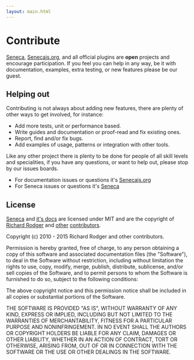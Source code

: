 ```yaml
---
layout: main.html
---
```


# Contribute
[Seneca][], [Senecajs.org][], and all official plugins are __open__ projects and encourage
participation. If you feel you can help in any way, be it with documentation, examples, extra
testing, or new features please be our guest.

## Helping out
Contributing is not always about adding new features, there are plenty of other ways to get
involved, for instance:

- Add more tests, unit or performance based.
- Write guides and documentation or proof-read and fix existing ones.
- Report, find and/or fix bugs.
- Add examples of usage, patterns or integration with other tools.

Like any other project there is plenty to be done for people of all skill levels and specialities,
if you have any questions, or want to help out, please stop by our issues boards.

- For documentation issues or questions it's [Senecajs.org][org_issues]
- For Seneca issues or questions it's [Seneca][code_issues]

## License
[Seneca][] and [it's docs][senecajs.org] are licensed under MIT and
are the copyright of [Richard Rodger][] and [other][] [contributors][].

Copyright (c) 2010 - 2015 Richard Rodger and other contributors.

Permission is hereby granted, free of charge, to any person obtaining a copy
of this software and associated documentation files (the "Software"), to deal
in the Software without restriction, including without limitation the rights
to use, copy, modify, merge, publish, distribute, sublicense, and/or sell
copies of the Software, and to permit persons to whom the Software is
furnished to do so, subject to the following conditions:

The above copyright notice and this permission notice shall be included in
all copies or substantial portions of the Software.

THE SOFTWARE IS PROVIDED "AS IS", WITHOUT WARRANTY OF ANY KIND, EXPRESS OR
IMPLIED, INCLUDING BUT NOT LIMITED TO THE WARRANTIES OF MERCHANTABILITY,
FITNESS FOR A PARTICULAR PURPOSE AND NONINFRINGEMENT. IN NO EVENT SHALL THE
AUTHORS OR COPYRIGHT HOLDERS BE LIABLE FOR ANY CLAIM, DAMAGES OR OTHER
LIABILITY, WHETHER IN AN ACTION OF CONTRACT, TORT OR OTHERWISE, ARISING FROM,
OUT OF OR IN CONNECTION WITH THE SOFTWARE OR THE USE OR OTHER DEALINGS IN
THE SOFTWARE.

[Seneca]: https://github.com/rjrodger/seneca
[Senecajs.org]: https://github.com/senecajs/senecajs.org
[code_issues]: https://github.com/rjrodger/seneca/issues
[org_issues]: https://github.com/senecajs/senecajs.org/issues
[other]: https://github.com/senecajs/senecajs.org/contributors
[contributors]: https://github.com/rjrodger/seneca/contributors
[Richard Rodger]: https://github.com/rjrodger
